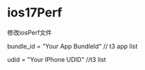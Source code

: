 # ios17Perf

修改iosPerf文件

bundle_id = "Your App BundleId" // t3 app list

udid = "Your IPhone UDID" //t3 list
